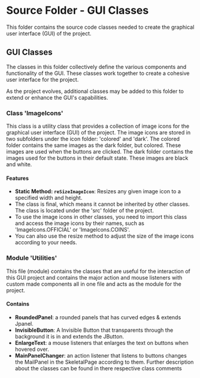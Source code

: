 # Source Folder - GUI Classes

This folder contains the source code classes needed to create the graphical user interface (GUI) of the project.

## GUI Classes

The classes in this folder collectively define the various components and functionality of the GUI. These classes work together to create a cohesive user interface for the project.

As the project evolves, additional classes may be added to this folder to extend or enhance the GUI's capabilities.

### Class 'ImageIcons'
This class is a utility class that provides a collection of image icons for the graphical user interface (GUI) of the project. 
The image icons are stored in two subfolders under the icon folder: 'colored' and 'dark'.
The colored folder contains the same images as the dark folder, but colored. These images are used when the buttons are clicked.
The dark folder contains the images used for the buttons in their default state. These images are black and white.

#### Features
- **Static Method: `reSizeImageIcon`**: Resizes any given image icon to a specified width and height. 
- The class is final, which means it cannot be inherited by other classes. The class is located under the 'src' folder of the project.
- To use the image icons in other classes, you need to import this class and access the image icons by their names, such as 'ImageIcons.OFFICIAL' or 'ImageIcons.COINS'. 
- You can also use the resize method to adjust the size of the image icons according to your needs.

### Module 'Utilities'
This file (module) contains the classes that are useful for the interaction of this GUI project and contains the major action and mouse listeners with custom made components all in one file and acts as the module for the project.

#### Contains
  - **RoundedPanel**: a rounded panels that has curved edges & extends Jpanel.
  - **InvisibleButton**: A Invisible Button that transparents through the background it is in and extends the JButton.
  - **EnlargeText**: a mouse listeners that enlarges the text on buttons when hovered over.
  - **MainPanelChanger**: an action listener that listens to buttons changes the MailPanel in the SkeletalPage according to them.
Further description about the classes can be found in there respective class comments